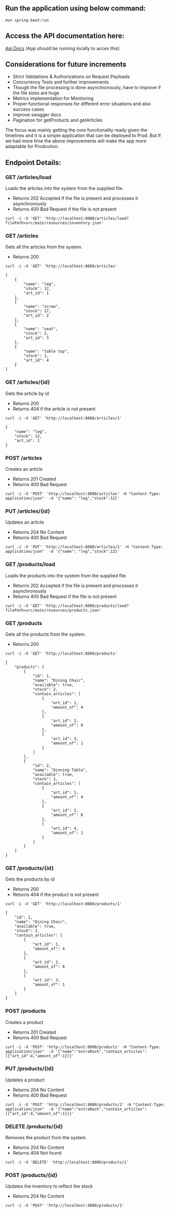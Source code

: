 ## Run the application using below command:

``mvn spring-boot:run``

## Access the API documentation here:
[Api Docs](http://localhost:8080/swagger-ui/index.html#)
(App should be running locally to acces this)
## Considerations for future increments 

- Strict Validations & Authorizations on Request Payloads
- Concurrency Tests and further improvements
- Though the file processing is done asynchronously, have to improve if the file sizes are huge
- Metrics implementation for Monitoring
- Proper functional responses for different error situations and also success cases
- improve swagger docs
- Pagination for getProducts and getArticles

The focus was mainly getting the core functionality ready given the timelines and it is a simple application that can be deployed to Prod. But If we had more time the above improvements will make the app more adaptable for Prodcution.

## Endpoint Details:

### GET /articles/load
Loads the articles into the system from the supplied file.
- Returns 202 Accepted if the file is present and processes it asynchronously
- Returns 400 Bad Request if the file is not present
```
curl -i -X 'GET' 'http://localhost:8080/articles/load?filePath=src/main/resources/inventory.json'
```

### GET /articles
Gets all the articles from the system.
- Returns 200
```
curl -i -X 'GET' 'http://localhost:8080/articles'
```
```
[
    {
        "name": "leg",
        "stock": 12,
        "art_id": 1
    },
    {
        "name": "screw",
        "stock": 17,
        "art_id": 2
    },
    {
        "name": "seat",
        "stock": 2,
        "art_id": 3
    },
    {
        "name": "table top",
        "stock": 1,
        "art_id": 4
    }
]
```
### GET /articles/{id}
Gets the article by id
- Returns 200
- Returns 404 if the article is not present
```
curl -i -X 'GET' 'http://localhost:8080/articles/1'
```

```
{
    "name": "leg",
    "stock": 12,
    "art_id": 1
}
```
### POST /articles
Creates an article
- Returns 201 Created
- Returns 400 Bad Request
```
curl -i -X 'POST' 'http://localhost:8080/articles' -H "Content-Type: application/json"  -d '{"name": "leg","stock":12}'
```
### PUT /articles/{id}
Updates an article
- Returns 204 No Content
- Returns 400 Bad Request
```
curl -i -X 'PUT' 'http://localhost:8080/articles/1' -H "Content-Type: application/json"  -d '{"name": "leg","stock":12}'
```

### GET /products/load
Loads the products into the system from the supplied file.
- Returns 202 Accepted if the file is present and processes it asynchronously
- Returns 400 Bad Request if the file is not present
```
curl -i -X 'GET' 'http://localhost:8080/products/load?filePath=src/main/resources/products.json'
```
### GET /products
Gets all the products from the system.
- Returns 200
```
curl -i -X 'GET' 'http://localhost:8080/products'
```
```
{
    "products": [
        {
            "id": 1,
            "name": "Dining Chair",
            "available": true,
            "stock": 2,
            "contain_articles": [
                {
                    "art_id": 1,
                    "amount_of": 4
                },
                {
                    "art_id": 2,
                    "amount_of": 8
                },
                {
                    "art_id": 3,
                    "amount_of": 1
                }
            ]
        },
        {
            "id": 2,
            "name": "Dinning Table",
            "available": true,
            "stock": 1,
            "contain_articles": [
                {
                    "art_id": 1,
                    "amount_of": 4
                },
                {
                    "art_id": 2,
                    "amount_of": 8
                },
                {
                    "art_id": 4,
                    "amount_of": 1
                }
            ]
        }
    ]
}
```
### GET /products/{id}
Gets the products by id
- Returns 200
- Returns 404 if the product is not present
```
curl -i -X 'GET' 'http://localhost:8080/products/1'
```

```
{
    "id": 1,
    "name": "Dining Chair",
    "available": true,
    "stock": 2,
    "contain_articles": [
        {
            "art_id": 1,
            "amount_of": 4
        },
        {
            "art_id": 2,
            "amount_of": 8
        },
        {
            "art_id": 3,
            "amount_of": 1
        }
    ]
}
```
### POST /products
Creates a product
- Returns 201 Created
- Returns 400 Bad Request
```
curl -i -X 'POST' 'http://localhost:8080/products' -H "Content-Type: application/json"  -d '{"name":"extraRack","contain_articles":[{"art_id":4,"amount_of":1}]}'
```
### PUT /products/{id}
Updates a product
- Returns 204 No Content
- Returns 400 Bad Request
```
curl -i -X 'POST' 'http://localhost:8080/products/1' -H "Content-Type: application/json"  -d '{"name":"extraRack","contain_articles":[{"art_id":4,"amount_of":1}]}'
```
### DELETE /products/{id}
Removes the product from the system
- Returns 204 No Content
- Returns 404 Not found
```
curl -i -X 'DELETE' 'http://localhost:8080/products/1'
```
### POST /products/{id}
Updates the inventory to reflect the stock
- Returns 204 No Content
```
curl -i -X 'POST' 'http://localhost:8080/products/1'
```



